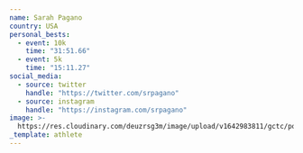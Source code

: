 ```yaml
---
name: Sarah Pagano
country: USA
personal_bests:
  - event: 10k
    time: "31:51.66"
  - event: 5k
    time: "15:11.27"
social_media:
  - source: twitter
    handle: "https://twitter.com/srpagano"
  - source: instagram
    handle: "https://instagram.com/srpagano"
image: >-
  https://res.cloudinary.com/deuzrsg3m/image/upload/v1642983811/gctc/portraits/Portraits-52_xgdpn8.jpg
_template: athlete
---
```

